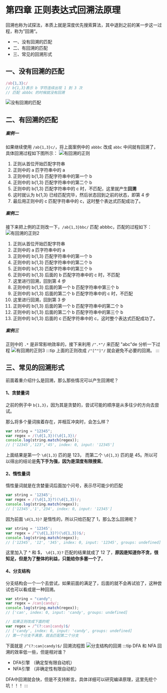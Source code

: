 # 第四章 正则表达式回溯法原理
回溯也称为试探法，本质上就是深度优先搜索算法，其中退到之前的某一步这一过程，称为”回溯“。
- 一、没有回溯的匹配
- 二、有回溯的匹配
- 三、常见的回溯形式
  
## 一、没有回溯的匹配
```js
/ab{1,3}c/
// b{1,3}表示 b 字符连续出现 1 到 3 次
// 匹配 abbbc 的时候就没有回溯
```
![没有回溯的匹配](/images/regex-回溯1.png)
## 二、有回溯的匹配
##### 案例一
如果继续使用 `/ab{1,3}c/`，将上面案例中的 `abbbc` 改成 `abbc` 中间就有回溯了，具体回溯过程如下图所示：
![有回溯的正则](/images/regex-回溯2.png)
1. 正则从首位开始匹配字符串
2. 正则中的 a 匹字符串中的 a
3. 正则中的 b{1,3} 匹配字符串中的第一个 b
4. 正则中的 b{1,3} 匹配字符串中的第二个 b
5. 正则中的 b{1,3} 匹配字符串中的 c 时，不匹配，这里就产生**回溯**
6. 这时就认为 b{1,3} 已经匹配完毕，然后状态回到之前的状态，即第 4 步
7. 最后用正则中的 c 匹配字符串中的 c，这时整个表达式匹配成功了。

##### 案例二
接下来把上例的正则改一下，`/ab{1,3}bbc/` 匹配 abbbc，匹配的过程如下：
![有回溯的正则2](/images/regex-回溯3.png)
1. 正则从首位开始匹配字符串
2. 正则中的 a 匹字符串中的 a
3. 正则中的 b{1,3} 匹配字符串中的第一个 b
4. 正则中的 b{1,3} 匹配字符串中的第二个 b
5. 正则中的 b{1,3} 匹配字符串中的第三个 b
6. 正则中的 b{1,3} 后面的 b 匹配字符串中的 c 时，不匹配
7. 这里进行回溯，回到第 4 步
8. 正则中的 b{1,3} 后面的第一个 b 匹配字符串中第三个 b
9. 正则中的 b{1,3} 后面的第二个 b 匹配字符串中的 c 时，不匹配
10. 这里进行回溯，回到第 3 步
11. 正则中的 b{1,3} 后面的第一个 b 匹配字符串中的第二个 b
12. 正则中的 b{1,3} 后面的第二个 b 匹配字符串中的第三个 b
13. 正则中的 b{1,3} 后面的 c 匹配字符串中的 c，这时整个表达式匹配成功了。

##### 案例三
正则中的 `.*` 是非常影响效率的，接下来利用 `/".*"/` 来匹配 "abc"de 分析一下过程
![有回溯的正则3](/images/regex-回溯4.png) 
:::tip
上面的正则改成 `/"[^"]"/` 就会避免不必要的回溯。
:::

## 三、常见的回溯形式
前面着重介绍什么是回溯，那么那些情况可以产生回溯呢？
#### 1、贪婪量词
之前的例子中 `b{1,3}`，因为其是贪婪的，尝试可能的顺序是从多往少的方向去尝试。

那么将多个量词挨着存在，并相互冲突时，会怎么样？
```js
var string = "12345";
var regex = /(\d{1,3})(\d{1,3})/
console.log(string.match(regex));
// ['12345','123','45', index: 0, input: '12345']
```
上面结果是第一个 `\d{1,3}` 匹的是 123， 而第二个 `\d{1,3}` 匹的是 45。所以可以得出的结论是**先下手为强，因为是深度有限搜索**。

#### 2、惰性量词
惰性量词就是在贪婪量词后面加个问号，表示尽可能少的匹配
```js
var string = '12345';
var regex = /(\d{1,3}?)(\d{1,3})/;
console.log(string.match(regex));
// ['12345','1','234', index: 0, input: '12345']
```
因为前面 `\d{1,3}?` 是惰性的，所以只给匹配了 1，那么怎么回溯呢？
```js
var string = '12345';
var regex = /^(\d{1,3}?)(\d{1,3})$/;
console.log(string.match(regex));
// ['12345', '12', '345', index: 0, input: '12345', groups: undefined]
```
这里加入了 ^ 和 $， `\d{1,3}?` 匹配的结果就成了 12 了，**原因是知道你不贪，很知足，但是为了整体的利益，只能给你多塞一个了**。

#### 4、分支结构
分支结构会一个一个去尝试，如果前面的满足了，后面的就不会再试验了，这种尝试也可以看成是一种回溯。
```js
var string = "candy";
var regex = /can|candy/;
console.log(string.match(regex));
// ['can', index: 0, input: 'candy', groups: undefined]

// 如果正则改成下面的呢
var regex = /^(?:can|candy)$/
// ['candy', index: 0, input: 'candy', groups: undefined]
// 第一个分支不满意，就去匹配第二个分支
```
下面就是 `/^(?:can|candy)$/` 回溯流程图
![分支结构的回溯](/images/regex-回溯5.png)
:::tip DFA 和 NFA
回溯的效率低一些，但是相对谁？
- DFA引擎 （确定型有限自动机） 
- NFA引擎 （非确定性有限自动机）

DFA中回溯就会快，但是不支持断言。具体详细可以研究编译原理，这里先挖个坑！！！
:::